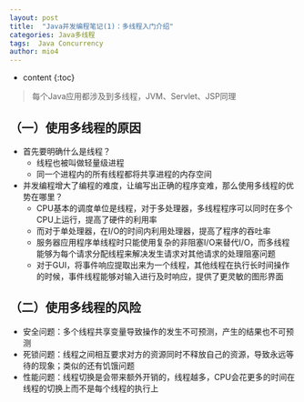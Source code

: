 ```yaml
---
layout: post
title:  "Java并发编程笔记(1)：多线程入门介绍"
categories: Java多线程
tags:  Java Concurrency
author: mio4
---
```


* content
{:toc}







>每个Java应用都涉及到多线程，JVM、Servlet、JSP同理

## （一）使用多线程的原因

 - 首先要明确什么是线程？
   - 线程也被叫做轻量级进程
   - 同一个进程内的所有线程都将共享进程的内存空间
 - 并发编程增大了编程的难度，让编写出正确的程序变难，那么使用多线程的优势在哪里？
   - CPU基本的调度单位是线程，对于多处理器，多线程程序可以同时在多个CPU上运行，提高了硬件的利用率
   - 而对于单处理器，在I/O的时间内利用处理器，提高了程序的吞吐率
   - 服务器应用程序单线程时只能使用复杂的非阻塞I/O来替代I/O，而多线程能够为每个请求分配线程来解决发生请求对其他请求的处理阻塞问题
   - 对于GUI，将事件响应提取出来为一个线程，其他线程在执行长时间操作的时候，事件线程能够对输入进行及时响应，提供了更灵敏的图形界面


## （二）使用多线程的风险

 - 安全问题：多个线程共享变量导致操作的发生不可预测，产生的结果也不可预测
 - 死锁问题：线程之间相互要求对方的资源同时不释放自己的资源，导致永远等待的现象；类似的还有饥饿问题
 - 性能问题：线程切换是会带来额外开销的，线程越多，CPU会花更多的时间在线程的切换上而不是每个线程的执行上


